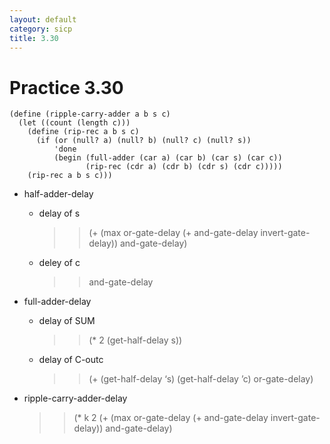 ```yaml
---
layout: default
category: sicp
title: 3.30
---
```


# Practice 3.30

    (define (ripple-carry-adder a b s c)
      (let ((count (length c)))
        (define (rip-rec a b s c)
          (if (or (null? a) (null? b) (null? c) (null? s))
              'done
              (begin (full-adder (car a) (car b) (car s) (car c))
                     (rip-rec (cdr a) (cdr b) (cdr s) (cdr c)))))
        (rip-rec a b s c)))


+ half-adder-delay

    * delay of s 

        >> (+ (max or-gate-delay (+ and-gate-delay invert-gate-delay)) and-gate-delay)
        
    * deley of c

        >> and-gate-delay


+ full-adder-delay

    * delay of SUM

        >> (* 2 (get-half-delay s))
        
    * delay of C-outc 

        >> (+ (get-half-delay ‘s) (get-half-delay ’c) or-gate-delay)


+ ripple-carry-adder-delay

    >> (* k 2 (+ (max or-gate-delay (+ and-gate-delay invert-gate-delay)) and-gate-delay)